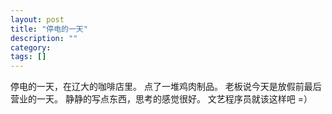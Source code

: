 ```yaml
---
layout: post
title: "停电的一天"
description: ""
category:
tags: []
---
```


停电的一天，在辽大的咖啡店里。
点了一堆鸡肉制品。
老板说今天是放假前最后营业的一天。
静静的写点东西，思考的感觉很好。
文艺程序员就该这样吧 =）
